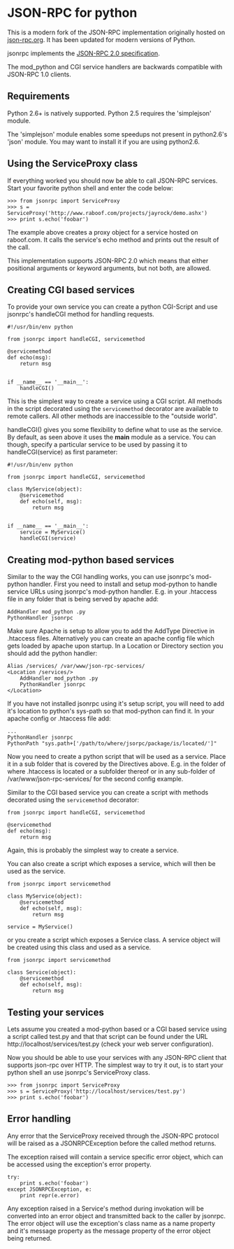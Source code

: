 JSON-RPC for python
===================
This is a modern fork of the JSON-RPC implementation originally
hosted on [json-rpc.org](http://json-rpc.org/wiki/python-json-rpc).
It has been updated for modern versions of Python.

jsonrpc implements the
[JSON-RPC 2.0 specification](http://www.jsonrpc.org/spec.html).

The mod_python and CGI service handlers are backwards compatible
with JSON-RPC 1.0 clients.

Requirements
------------
Python 2.6+ is natively supported.
Python 2.5 requires the 'simplejson' module.

The 'simplejson' module enables some speedups not present
in python2.6's 'json' module.  You may want to install it
if you are using python2.6.

Using the ServiceProxy class
----------------------------
If everything worked you should now be able to call JSON-RPC services.
Start your favorite python shell and enter the code below:

    >>> from jsonrpc import ServiceProxy
    >>> s = ServiceProxy('http://www.raboof.com/projects/jayrock/demo.ashx')
    >>> print s.echo('foobar')

The example above creates a proxy object for a service hosted on raboof.com.
It calls the service's echo method and prints out the result of the call.

This implementation supports JSON-RPC 2.0 which means that either
positional arguments or keyword arguments, but not both, are allowed.


Creating CGI based services
---------------------------
To provide your own service you can create a python CGI-Script and use
jsonrpc's handleCGI method for handling requests.

    #!/usr/bin/env python
    
    from jsonrpc import handleCGI, servicemethod
    
    @servicemethod
    def echo(msg):
        return msg
    
    
    if __name__ == '__main__':
        handleCGI()

This is the simplest way to create a service using a CGI script.
All methods in the script decorated using the `servicemethod` decorator
are available to remote callers.  All other methods are inaccessible
to the "outside world".

handleCGI() gives you some flexibility to define what to use as the service.
By default, as seen above it uses the __main__ module as a service.
You can though, specify a particular service to be used by passing it to
handleCGI(service) as first parameter:

    #!/usr/bin/env python
    
    from jsonrpc import handleCGI, servicemethod
    
    class MyService(object):
        @servicemethod
        def echo(self, msg):
            return msg
    
    
    if __name__ == '__main__':
        service = MyService()
        handleCGI(service)

Creating mod-python based services
----------------------------------
Similar to the way the CGI handling works, you can use jsonrpc's
mod-python handler. First you need to install and setup mod-python
to handle service URLs using jsonrpc's mod-python handler.
E.g. in your .htaccess file in any folder that is being served by apache add:

    AddHandler mod_python .py
    PythonHandler jsonrpc

Make sure Apache is setup to allow you to add the AddType Directive in
.htaccess files. Alternatively you can create an apache config file which
gets loaded by apache upon startup. In a Location or Directory section you
should add the python handler:

    Alias /services/ /var/www/json-rpc-services/
    <Location /services/>
        AddHandler mod_python .py
        PythonHandler jsonrpc
    </Location>

If you have not installed jsonrpc using it's setup script, you will need to
add it's location to python's sys-path so that mod-python can find it.
In your apache config or .htaccess file add:

    ...
    PythonHandler jsonrpc
    PythonPath "sys.path+['/path/to/where/jsorpc/package/is/located/']"

Now you need to create a python script that will be used as a service.
Place it in a sub folder that is covered by the Directives above.
E.g. in the folder of where .htaccess is located or a subfolder thereof or in
any sub-folder of /var/www/json-rpc-services/ for the second config example.

Similar to the CGI based service you can create a script with methods
decorated using the `servicemethod` decorator:

    from jsonrpc import handleCGI, servicemethod
    
    @servicemethod
    def echo(msg):
        return msg

Again, this is probably the simplest way to create a service.

You can also create a script which exposes a service, which will then be
used as the service.

    from jsonrpc import servicemethod
    
    class MyService(object):
        @servicemethod
        def echo(self, msg):
            return msg
    
    service = MyService()

or you create a script which exposes a Service class. A service object
will be created using this class and used as a service.

    from jsonrpc import servicemethod
    
    class Service(object):
        @servicemethod
        def echo(self, msg):
            return msg

Testing your services
---------------------
Lets assume you created a mod-python based or a CGI based service using a
script called test.py and that that script can be found under the URL
http://localhost/services/test.py (check your web server configuration).

Now you should be able to use your services with any JSON-RPC client
that supports json-rpc over HTTP. The simplest way to try it out, is to
start your python shell an use jsonrpc's ServiceProxy class.

    >>> from jsonrpc import ServiceProxy
    >>> s = ServiceProxy('http://localhost/services/test.py')
    >>> print s.echo('foobar')

Error handling
--------------
Any error that the ServiceProxy received through the JSON-RPC protocol
will be raised as a JSONRPCException before the called method returns.

The exception raised will contain a service specific error object,
which can be accessed using the exception's error property.

    try:
        print s.echo('foobar')
    except JSONRPCException, e:
        print repr(e.error)

Any exception raised in a Service's method during invokation will be
converted into an error object and transmitted back to the caller by jsonrpc. The error object will use the exception's class name as a name property and it's message property as the message property of the error object being returned.

